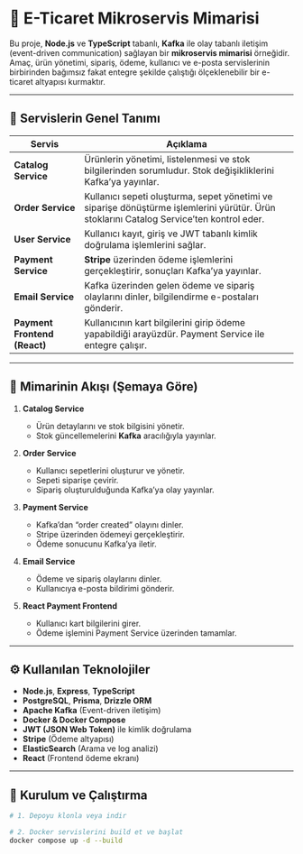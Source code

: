 # 🛒 E-Ticaret Mikroservis Mimarisi

Bu proje, **Node.js** ve **TypeScript** tabanlı, **Kafka** ile olay tabanlı iletişim (event-driven communication) sağlayan bir **mikroservis mimarisi** örneğidir.  
Amaç, ürün yönetimi, sipariş, ödeme, kullanıcı ve e-posta servislerinin birbirinden bağımsız fakat entegre şekilde çalıştığı ölçeklenebilir bir e-ticaret altyapısı kurmaktır.

---

## 🧩 Servislerin Genel Tanımı

| Servis | Açıklama |
|--------|-----------|
| **Catalog Service** | Ürünlerin yönetimi, listelenmesi ve stok bilgilerinden sorumludur. Stok değişikliklerini Kafka’ya yayınlar. |
| **Order Service** | Kullanıcı sepeti oluşturma, sepet yönetimi ve siparişe dönüştürme işlemlerini yürütür. Ürün stoklarını Catalog Service’ten kontrol eder. |
| **User Service** | Kullanıcı kayıt, giriş ve JWT tabanlı kimlik doğrulama işlemlerini sağlar. |
| **Payment Service** | **Stripe** üzerinden ödeme işlemlerini gerçekleştirir, sonuçları Kafka’ya yayınlar. |
| **Email Service** | Kafka üzerinden gelen ödeme ve sipariş olaylarını dinler, bilgilendirme e-postaları gönderir. |
| **Payment Frontend (React)** | Kullanıcının kart bilgilerini girip ödeme yapabildiği arayüzdür. Payment Service ile entegre çalışır. |

---

## 🧠 Mimarinin Akışı (Şemaya Göre)

1. **Catalog Service**
   - Ürün detaylarını ve stok bilgisini yönetir.  
   - Stok güncellemelerini **Kafka** aracılığıyla yayınlar.

2. **Order Service**
   - Kullanıcı sepetlerini oluşturur ve yönetir.  
   - Sepeti siparişe çevirir.  
   - Sipariş oluşturulduğunda Kafka’ya olay yayınlar.

3. **Payment Service**
   - Kafka’dan “order created” olayını dinler.  
   - Stripe üzerinden ödemeyi gerçekleştirir.  
   - Ödeme sonucunu Kafka’ya iletir.

4. **Email Service**
   - Ödeme ve sipariş olaylarını dinler.  
   - Kullanıcıya e-posta bildirimi gönderir.

5. **React Payment Frontend**
   - Kullanıcı kart bilgilerini girer.  
   - Ödeme işlemini Payment Service üzerinden tamamlar.

---

## ⚙️ Kullanılan Teknolojiler

- **Node.js**, **Express**, **TypeScript**
- **PostgreSQL**, **Prisma**, **Drizzle ORM**
- **Apache Kafka** (Event-driven iletişim)
- **Docker & Docker Compose**
- **JWT (JSON Web Token)** ile kimlik doğrulama
- **Stripe** (Ödeme altyapısı)
- **ElasticSearch** (Arama ve log analizi)
- **React** (Frontend ödeme ekranı)

---

## 🧰 Kurulum ve Çalıştırma

```bash
# 1. Depoyu klonla veya indir

# 2. Docker servislerini build et ve başlat
docker compose up -d --build
